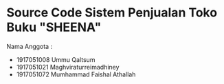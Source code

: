 # Source Code Sistem Penjualan Toko Buku "SHEENA"

Nama Anggota :
- 1917051008 Ummu Qaltsum
- 1917051021 Maghviraturreimadhiney
- 1917051072 Mumhammad Faishal Athallah
